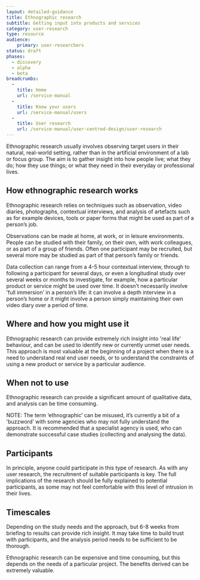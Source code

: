 ```yaml
---
layout: detailed-guidance
title: Ethnographic research
subtitle: Getting input into products and services
category: user-research
type: resource
audience:
    primary: user-researchers
status: draft
phases:
  - discovery
  - alpha
  - beta
breadcrumbs:
  -
    title: Home
    url: /service-manual
  -
    title: Know your users
    url: /service-manual/users
  -
    title: User research
    url: /service-manual/user-centred-design/user-research
---
```


Ethnographic research usually involves observing target users in their natural, real-world setting,  rather than in the artificial environment of a lab or focus group. The aim is to gather insight into how people live; what they do; how they use things; or what they need in their everyday or professional lives.

## How ethnographic research works

Ethnographic research relies on techniques such as observation, video diaries, photographs, contextual interviews, and analysis of artefacts such as for example devices, tools or paper forms that might be used as part of a person’s job.

Observations can be made at home, at work, or in leisure environments. People can be studied with their family, on their own, with work colleagues, or as part of a group of friends. Often one participant may be recruited, but several more may be studied as part of that person’s family or friends.

Data collection can range from a 4-5 hour contextual interview, through to following a participant for several days, or even a longitudinal study over several weeks or months to investigate, for example, how a particular product or service might be used over time. It doesn’t necessarily involve 'full immersion' in a person’s life: it can involve a depth interview in a person’s home or it might involve a person simply maintaining their own video diary over a period of time.

## Where and how you might use it

Ethnographic research can provide extremely rich insight into 'real life' behaviour, and can be used to identify new or currently unmet user needs. This approach is most valuable at the beginning of a project when there is a need to understand real end user needs, or to understand the constraints of using a new product or service by a particular audience.

## When not to use

Ethnographic research can provide a significant amount of qualitative data, and analysis can be time consuming.

NOTE: The term ‘ethnographic’ can be misused, it’s currently a bit of a 'buzzword' with some agencies who may not fully understand the approach.  It is recommended that a specialist agency is used, who can demonstrate successful case studies (collecting and analysing the data).

## Participants

In principle, anyone could participate in this type of research. As with any user research, the recruitment of suitable participants is key. The full implications of the research should be fully explained to potential participants, as some may not feel comfortable with this level of intrusion in their lives.

## Timescales

Depending on the study needs and the approach, but 6-8 weeks from briefing to results can provide rich insight. It may take time to build trust with participants, and the analysis period needs to be sufficient to be thorough.

Ethnographic research can be expensive and time consuming, but this depends on the needs of a particular project. The benefits derived can be extremely valuable.
